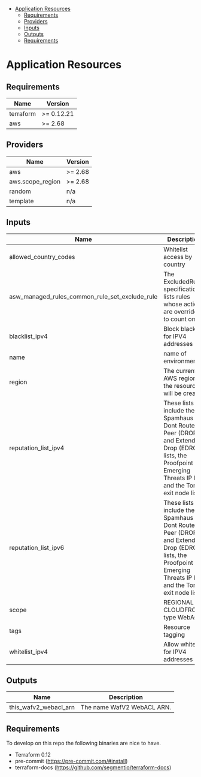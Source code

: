 <!-- START doctoc generated TOC please keep comment here to allow auto update -->
<!-- DON'T EDIT THIS SECTION, INSTEAD RE-RUN doctoc TO UPDATE -->


- [Application Resources](#application-resources)
  - [Requirements](#requirements)
  - [Providers](#providers)
  - [Inputs](#inputs)
  - [Outputs](#outputs)
  - [Requirements](#requirements-1)

<!-- END doctoc generated TOC please keep comment here to allow auto update -->

# Application Resources


<!-- BEGINNING OF PRE-COMMIT-TERRAFORM DOCS HOOK -->
## Requirements

| Name | Version |
|------|---------|
| terraform | >= 0.12.21 |
| aws | >= 2.68 |

## Providers

| Name | Version |
|------|---------|
| aws | >= 2.68 |
| aws.scope\_region | >= 2.68 |
| random | n/a |
| template | n/a |

## Inputs

| Name | Description | Type | Default | Required |
|------|-------------|------|---------|:--------:|
| allowed\_country\_codes | Whitelist access by country | `list` | `[]` | no |
| asw\_managed\_rules\_common\_rule\_set\_exclude\_rule | The ExcludedRules specification lists rules whose actions are overridden to count only. | `list(string)` | `[]` | no |
| blacklist\_ipv4 | Block blacklist for IPV4 addresses | `list` | `[]` | no |
| name | name of environment | `any` | n/a | yes |
| region | The current AWS region the resources will be created | `string` | `"eu-west-1"` | no |
| reputation\_list\_ipv4 | These lists include the Spamhaus Dont Route Or Peer (DROP) and Extended Drop (EDROP) lists, the Proofpoint Emerging Threats IP list, and the Tor exit node list. | `list` | `[]` | no |
| reputation\_list\_ipv6 | These lists include the Spamhaus Dont Route Or Peer (DROP) and Extended Drop (EDROP) lists, the Proofpoint Emerging Threats IP list, and the Tor exit node list. | `list` | `[]` | no |
| scope | REGIONAL or CLOUDFRONT type WebACL | `any` | n/a | yes |
| tags | Resource tagging | `map` | `{}` | no |
| whitelist\_ipv4 | Allow whitelist for IPV4 addresses | `list` | `[]` | no |

## Outputs

| Name | Description |
|------|-------------|
| this\_wafv2\_webacl\_arn | The name WafV2 WebACL ARN. |

<!-- END OF PRE-COMMIT-TERRAFORM DOCS HOOK -->

## Requirements

To develop on this repo the following binaries are nice to have.

- Terraform 0.12
- pre-commit (https://pre-commit.com/#install)
- terraform-docs (https://github.com/segmentio/terraform-docs)
